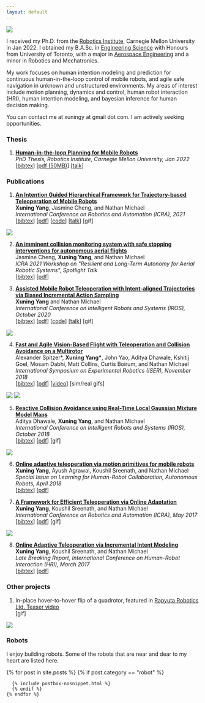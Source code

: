 ```yaml
---
layout: default
---
```


<img class="profile-picture" src="{{site.baseurl}}/{{site.profile-picture}}">

I received my Ph.D. from the [Robotics Institute](https://www.ri.cmu.edu/), Carnegie Mellon University in Jan 2022. I obtained my B.A.Sc. in [Engineering Science](https://engsci.utoronto.ca/program/what-is-engsci/) with Honours from University of Toronto, with a major in [Aerospace Engineering](http://www.utias.utoronto.ca/) and a minor in Robotics and Mechatronics.

My work focuses on human intention modeling and prediction for continuous human-in-the-loop control of mobile robots, and agile safe navigation in unknown and unstructured environments. My areas of interest include motion planning, dynamics and control, human robot interaction (HRI), human intention modeling, and bayesian inference for human decision making.

You can contact me at xuningy at gmail dot com. I am actively seeking opportunities.

### Thesis
1. [**Human-in-the-loop Planning for Mobile Robots**  ](https://www.ri.cmu.edu/publications/human-in-the-loop-planning-of-mobile-robots/)   
*PhD Thesis, Robotics Institute, Carnegie Mellon University, Jan 2022*   
\[[bibtex](bibtex/phd-thesis.txt)\]
\[[pdf (50MB)](/paper/thesis.pdf)\]
\[[talk](https://youtu.be/0qSzzafpmxo)\]


### Publications

1. [**An Intention Guided Hierarchical Framework for Trajectory-based Teleoperation of Mobile Robots**](https://ieeexplore.ieee.org/document/9561798)  
**Xuning Yang**, Jasmine Cheng, and Nathan Michael  
*International Conference on Robotics and Automation (ICRA), 2021*  
\[[bibtex](bibtex/icra21.txt)\]
\[[pdf](/papers/icra21.pdf)\]
\[[code](https://github.com/xuningy/planning_arch)\]
\[[talk](https://youtu.be/XNVsO4b2sw4)\]
[<a class="gif-link" id="icra21">gif</a>]
<img class="gif" id="icra21-gif" src="assets/gifs/icra21.gif"/>

2. [**An imminent collision monitoring system with safe stopping
interventions for autonomous aerial flights**](/papers/icra21-ws.pdf)  
Jasmine Cheng,  **Xuning Yang**, and Nathan Michael  
*ICRA 2021 Workshop on "Resilient and Long-Term Autonomy for Aerial Robotic Systems", Spotlight Talk*  
\[[bibtex](bibtex/icra21-ws.txt)\]
\[[pdf](/papers/icra21-ws.pdf)\]
<!-- \[[video](https://youtu.be/Tulya5WtB_Y)\] -->

3. [**Assisted Mobile Robot Teleoperation with Intent-aligned Trajectories via Biased Incremental Action Sampling**](https://ieeexplore.ieee.org/document/9341514)  
 **Xuning Yang** and Nathan Michael  
*International Conference on Intelligent Robots and Systems (IROS), October 2020*  
\[[bibtex](bibtex/iros20.txt)\]
\[[pdf](/papers/IROS20.pdf)\]
\[[code](https://github.com/xuningy/motion_primitive_tree)\]
\[[talk](https://youtu.be/Tulya5WtB_Y)\]
[<a class="gif-link" id="iros20">gif</a>]
<img class="gif" id="iros20-gif" src="assets/gifs/iros20.gif"/>

4. [**Fast and Agile Vision-Based Flight with Teleoperation and Collision Avoidance on a Multirotor**](https://arxiv.org/abs/1905.13419)  
Alexander Spitzer\*, **Xuning Yang\***, John Yao, Aditya Dhawale, Kshitij Goel, Mosam Dabhi, Matt Collins, Curtis Boirum, and Nathan Michael  
*International Symposium on Experimental Robotics (ISER), November 2018*  
\[[bibtex](bibtex/iser18.txt)\]
\[[pdf](/papers/ISER18.pdf)\] \[[video](https://www.youtube.com/watch?v=_-KmGhP0HTQ)\]
[<a class="gif-link" id="vibworld">sim</a>/<a class="gif-link" id="hsv">real</a> gifs]
<img class="gif" id="vibworld-gif" src="assets/gifs/vibworld.gif"/>
<img class="gif" id="hsv-gif" src="assets/gifs/RSS-banner-tunnel.gif"/>
<!-- [<a class="gif" href="#">gif<img class="preview" src="/assets/gifs/user_study.gif"></a>] -->

5.  [**Reactive Collision Avoidance using Real-Time Local Gaussian Mixture Model Maps**](https://ieeexplore.ieee.org/document/8593723)  
Aditya Dhawale, **Xuning Yang**, and Nathan Michael  
*International Conference on Intelligent Robots and Systems (IROS), October 2018*  
\[[bibtex](bibtex/iros18.txt)\]
\[[pdf](/papers/IROS18.pdf)\]
[<a class="gif-link" id="iros18">gif</a>]
<img class="gif" id="iros18-gif" src="assets/gifs/iros18.gif"/>

6. [**Online adaptive teleoperation via motion primitives for mobile robots**](https://link.springer.com/article/10.1007/s10514-018-9753-2)  
**Xuning Yang**, Ayush Agrawal, Koushil Sreenath, and Nathan Michael  
*Special Issue on Learning for Human-Robot Collaboration, Autonomous Robots, April 2018*  
\[[bibtex](bibtex/auro18.txt)\]
\[[pdf](/papers/AURO18.pdf)\]

7. [**A Framework for Efficient Teleoperation via Online Adaptation**](https://ieeexplore.ieee.org/document/7989701)  
**Xuning Yang**, Koushil Sreenath, and Nathan Michael  
*International Conference on Robotics and Automation (ICRA), May 2017*  
\[[bibtex](bibtex/icra17.txt)\]
\[[pdf](/papers/ICRA17.pdf)\]
[<a class="gif-link" id="icra17">gif</a>]
<img class="gif" id="icra17-gif" src="assets/gifs/icra17.gif"/>

8.  [**Online Adaptive Teleoperation via Incremental Intent Modeling**](https://dl.acm.org/doi/10.1145/3029798.3038370)  
**Xuning Yang**, Koushil Sreenath, and Nathan Michael  
*Late Breaking Report, International Conference on Human-Robot Interaction (HRI), March 2017*  
\[[bibtex](bibtex/hri17.txt)\]
\[[pdf](/papers/HRI17-LBR.pdf)\]

<!-- ### Talks

1. Invited talk: Toward intuitive human controlled MAVs: motion primitives based teleoperation  
*IROS 2018 workshop: Vision based Drones: What's Next?* -->

### Other projects

1. In-place hover-to-hover flip of a quadrotor, featured in [Rapyuta Robotics Ltd. Teaser video](https://www.youtube.com/watch?v=zqp2Z2hbOFU-)  
[<a class="gif-link" id="flip">gif</a>]
<img class="gif" id="flip-gif" src="assets/gifs/flip_cropped.gif"/>

### Robots
I enjoy building robots. Some of the robots that are near and dear to my heart are listed here.
<div class="rowofposts">

{% for post in site.posts %}
  {% if post.category == "robot" %}

      {% include postbox-nosnippet.html %}
      {% endif %}
    {% endfor %}

</div>
